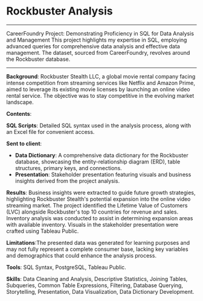 # Rockbuster Analysis
---
CareerFoundry Project: Demonstrating Proficiency in SQL for Data Analysis and Management
This project highlights my expertise in SQL, employing advanced queries for comprehensive data analysis and effective data management. The dataset, sourced from CareerFoundry, revolves around the Rockbuster database.

---
<b>Background</b>: Rockbuster Stealth LLC, a global movie rental company facing intense competition from streaming services like Netflix and Amazon Prime, aimed to leverage its existing movie licenses by launching an online video rental service. The objective was to stay competitive in the evolving market landscape.

<b>Contents</b>: 

<b>SQL Scripts</b>: Detailed SQL syntax used in the analysis process, along with an Excel file for convenient access.

<b>Sent to client</b>:
<ul>
<li><b>Data Dictionary</b>: A comprehensive data dictionary for the Rockbuster database, showcasing the entity-relationship diagram (ERD), table structures, primary keys, and connections.</li>
  
<li><b>Presentation</b>: Stakeholder presentation featuring visuals and business insights derived from the project analysis.
</li></ul>

<b>Results</b>: Business insights were extracted to guide future growth strategies, highlighting Rockbuster Stealth's potential expansion into the online video streaming market. The project identified the Lifetime Value of Customers (LVC) alongside Rockbuster's top 10 countries for revenue and sales. Inventory analysis was conducted to assist in determining expansion areas with available inventory. Visuals in the stakeholder presentation were crafted using Tableau Public.

<b>Limitations</b>:The presented data was generated for learning purposes and may not fully represent a complete consumer base, lacking key variables and demographics that could enhance the analysis process.

<b>Tools</b>: SQL Syntax, PostgreSQL, Tableau Public.

<b>Skills</b>: Data Cleaning and Analysis, Descriptive Statistics, Joining Tables, Subqueries, Common Table Expressions, Filtering, Database Querying, Storytelling, Presentation, Data Visualization, Data Dictionary Development.
